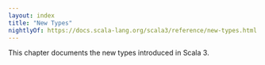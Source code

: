 ```yaml
---
layout: index
title: "New Types"
nightlyOf: https://docs.scala-lang.org/scala3/reference/new-types.html
---
```


This chapter documents the new types introduced in Scala 3.

